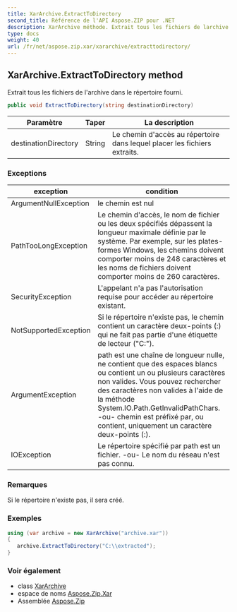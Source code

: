 ```yaml
---
title: XarArchive.ExtractToDirectory
second_title: Référence de l'API Aspose.ZIP pour .NET
description: XarArchive méthode. Extrait tous les fichiers de larchive dans le répertoire fourni.
type: docs
weight: 40
url: /fr/net/aspose.zip.xar/xararchive/extracttodirectory/
---
```

## XarArchive.ExtractToDirectory method

Extrait tous les fichiers de l'archive dans le répertoire fourni.

```csharp
public void ExtractToDirectory(string destinationDirectory)
```

| Paramètre | Taper | La description |
| --- | --- | --- |
| destinationDirectory | String | Le chemin d'accès au répertoire dans lequel placer les fichiers extraits. |

### Exceptions

| exception | condition |
| --- | --- |
| ArgumentNullException | le chemin est nul |
| PathTooLongException | Le chemin d'accès, le nom de fichier ou les deux spécifiés dépassent la longueur maximale définie par le système. Par exemple, sur les plates-formes Windows, les chemins doivent comporter moins de 248 caractères et les noms de fichiers doivent comporter moins de 260 caractères. |
| SecurityException | L'appelant n'a pas l'autorisation requise pour accéder au répertoire existant. |
| NotSupportedException | Si le répertoire n'existe pas, le chemin contient un caractère deux-points (:) qui ne fait pas partie d'une étiquette de lecteur ("C:\"). |
| ArgumentException | path est une chaîne de longueur nulle, ne contient que des espaces blancs ou contient un ou plusieurs caractères non valides. Vous pouvez rechercher des caractères non valides à l'aide de la méthode System.IO.Path.GetInvalidPathChars. -ou- chemin est préfixé par, ou contient, uniquement un caractère deux-points (:). |
| IOException | Le répertoire spécifié par path est un fichier. -ou- Le nom du réseau n'est pas connu. |

### Remarques

Si le répertoire n'existe pas, il sera créé.

### Exemples

```csharp
using (var archive = new XarArchive("archive.xar")) 
{
   archive.ExtractToDirectory("C:\\extracted");
}
```

### Voir également

* class [XarArchive](../)
* espace de noms [Aspose.Zip.Xar](../../xararchive/)
* Assemblée [Aspose.Zip](../../../)


